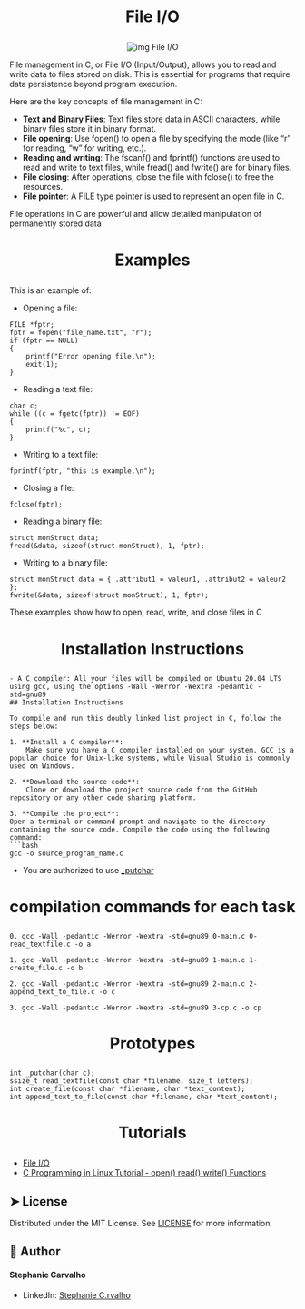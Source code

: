 # <p align="center">File I/O</p>

<p align="center">
  <img src="https://www.tutorialcup.com/wp-content/uploads/2019/09/Files-I_O-in-C-Programming.jpg" alt="img File I/O" />
</p>

File management in C, or File I/O (Input/Output), allows you to read and write data to files stored on disk. This is essential for programs that require data persistence beyond program execution.

Here are the key concepts of file management in C:

- **Text and Binary Files**: Text files store data in ASCII characters, while binary files store it in binary format.
- **File opening**: Use fopen() to open a file by specifying the mode (like “r” for reading, “w” for writing, etc.).
- **Reading and writing**: The fscanf() and fprintf() functions are used to read and write to text files, while fread() and fwrite() are for binary files.
- **File closing**: After operations, close the file with fclose() to free the resources.
- **File pointer**: A FILE type pointer is used to represent an open file in C.

File operations in C are powerful and allow detailed manipulation of permanently stored data

# <p align="center">Examples</p>

This is an example of:

- Opening a file:

```
FILE *fptr;
fptr = fopen("file_name.txt", "r");
if (fptr == NULL)
{
	printf("Error opening file.\n");
	exit(1);
}

```
- Reading a text file:

```
char c;
while ((c = fgetc(fptr)) != EOF)
{
	printf("%c", c);
}

```
- Writing to a text file:

```
fprintf(fptr, "this is example.\n");

```
- Closing a file:

```
fclose(fptr);
```
- Reading a binary file:
```
struct monStruct data;
fread(&data, sizeof(struct monStruct), 1, fptr);

```
- Writing to a binary file:

```
struct monStruct data = { .attribut1 = valeur1, .attribut2 = valeur2 };
fwrite(&data, sizeof(struct monStruct), 1, fptr);
```
These examples show how to open, read, write, and close files in C

# <p align="center">Installation Instructions</p>
```
- A C compiler: All your files will be compiled on Ubuntu 20.04 LTS using gcc, using the options -Wall -Werror -Wextra -pedantic -std=gnu89
## Installation Instructions

To compile and run this doubly linked list project in C, follow the steps below:

1. **Install a C compiler**:
    Make sure you have a C compiler installed on your system. GCC is a popular choice for Unix-like systems, while Visual Studio is commonly used on Windows.

2. **Download the source code**:
    Clone or download the project source code from the GitHub repository or any other code sharing platform.

3. **Compile the project**:
Open a terminal or command prompt and navigate to the directory containing the source code. Compile the code using the following command:
```bash
gcc -o source_program_name.c
```
- You are authorized to use [_putchar](https://github.com/hs-hq/_putchar.c/blob/main/_putchar.c)

# <p align="center">compilation commands for each task</p>

```
0. gcc -Wall -pedantic -Werror -Wextra -std=gnu89 0-main.c 0-read_textfile.c -o a
```

```
1. gcc -Wall -pedantic -Werror -Wextra -std=gnu89 1-main.c 1-create_file.c -o b
```

```
2. gcc -Wall -pedantic -Werror -Wextra -std=gnu89 2-main.c 2-append_text_to_file.c -o c
```

```
3. gcc -Wall -pedantic -Werror -Wextra -std=gnu89 3-cp.c -o cp
```

# <p align="center">Prototypes</p>
```
int _putchar(char c);
ssize_t read_textfile(const char *filename, size_t letters);
int create_file(const char *filename, char *text_content);
int append_text_to_file(const char *filename, char *text_content);

```

# <p align="center">Tutorials</p>

- [File I/O](https://en.wikipedia.org/wiki/File_descriptor)
- [C Programming in Linux Tutorial - open() read() write() Functions](https://www.youtube.com/watch?v=WxNSJAbQ8Ik&ab_channel=DexTutor)

## ➤ License
Distributed under the MIT License.
See [LICENSE](https://www.holbertonschool.fr/) for more information.


## 🙇 Author
#### Stephanie Carvalho
- LinkedIn: [Stephanie C.rvalho](https://www.linkedin.com/in/stephanie-c-35582a13a/)
